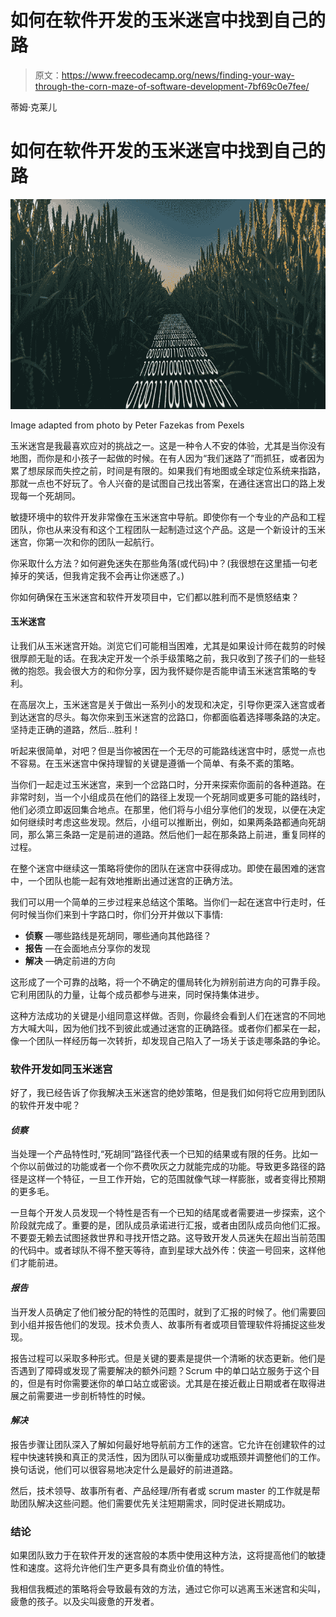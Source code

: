 # 如何在软件开发的玉米迷宫中找到自己的路

> 原文：<https://www.freecodecamp.org/news/finding-your-way-through-the-corn-maze-of-software-development-7bf69c0e7fee/>

蒂姆·克莱儿

# 如何在软件开发的玉米迷宫中找到自己的路

![HTcm6Y7C6Cl0qtkuXSEMr3BRMLQhQhjKGzOg](img/6ab01ddfdc8bf4fe8b1b4156ecc5f325.png)

Image adapted from photo by Peter Fazekas from Pexels

玉米迷宫是我最喜欢应对的挑战之一。这是一种令人不安的体验，尤其是当你没有地图，而你是和小孩子一起做的时候。在有人因为“我们迷路了”而抓狂，或者因为累了想尿尿而失控之前，时间是有限的。如果我们有地图或全球定位系统来指路，那就一点也不好玩了。令人兴奋的是试图自己找出答案，在通往迷宫出口的路上发现每一个死胡同。

敏捷环境中的软件开发非常像在玉米迷宫中导航。即使你有一个专业的产品和工程团队，你也从来没有和这个工程团队一起制造过这个产品。这是一个新设计的玉米迷宫，你第一次和你的团队一起航行。

你采取什么方法？如何避免迷失在那些角落(或代码)中？(我很想在这里插一句老掉牙的笑话，但我肯定我不会再让你迷惑了。)

你如何确保在玉米迷宫和软件开发项目中，它们都以胜利而不是愤怒结束？

#### **玉米迷宫**

让我们从玉米迷宫开始。浏览它们可能相当困难，尤其是如果设计师在裁剪的时候很厚颜无耻的话。在我决定开发一个杀手级策略之前，我只收到了孩子们的一些轻微的抱怨。我会很大方的和你分享，因为我怀疑你是否能申请玉米迷宫策略的专利。

在高层次上，玉米迷宫是关于做出一系列小的发现和决定，引导你更深入迷宫或者到达迷宫的尽头。每次你来到玉米迷宫的岔路口，你都面临着选择哪条路的决定。坚持走正确的道路，然后…胜利！

听起来很简单，对吧？但是当你被困在一个无尽的可能路线迷宫中时，感觉一点也不容易。在玉米迷宫中保持理智的关键是遵循一个简单、有条不紊的策略。

当你们一起走过玉米迷宫，来到一个岔路口时，分开来探索你面前的各种道路。在非常时刻，当一个小组成员在他们的路径上发现一个死胡同或更多可能的路线时，他们必须立即返回集合地点。在那里，他们将与小组分享他们的发现，以便在决定如何继续时考虑这些发现。然后，小组可以推断出，例如，如果两条路都通向死胡同，那么第三条路一定是前进的道路。然后他们一起在那条路上前进，重复同样的过程。

在整个迷宫中继续这一策略将使你的团队在迷宫中获得成功。即使在最困难的迷宫中，一个团队也能一起有效地推断出通过迷宫的正确方法。

我们可以用一个简单的三步过程来总结这个策略。当你们一起在迷宫中行走时，任何时候当你们来到十字路口时，你们分开并做以下事情:

*   **侦察** —哪些路线是死胡同，哪些通向其他路径？
*   **报告** —在会面地点分享你的发现
*   **解决** —确定前进的方向

这形成了一个可靠的战略，将一个不确定的僵局转化为辨别前进方向的可靠手段。它利用团队的力量，让每个成员都参与进来，同时保持集体进步。

这种方法成功的关键是小组同意这样做。否则，你最终会看到人们在迷宫的不同地方大喊大叫，因为他们找不到彼此或通过迷宫的正确路径。或者你们都呆在一起，像一个团队一样经历每一次转折，却发现自己陷入了一场关于该走哪条路的争论。

### **软件开发如同玉米迷宫**

好了，我已经告诉了你我解决玉米迷宫的绝妙策略，但是我们如何将它应用到团队的软件开发中呢？

#### *侦察*

当处理一个产品特性时,“死胡同”路径代表一个已知的结果或有限的任务。比如一个你以前做过的功能或者一个你不费吹灰之力就能完成的功能。导致更多路径的路径是这样一个特征，一旦工作开始，它的范围就像气球一样膨胀，或者变得比预期的更多毛。

一旦每个开发人员发现一个特性是否有一个已知的结尾或者需要进一步探索，这个阶段就完成了。重要的是，团队成员承诺进行汇报，或者由团队成员向他们汇报。不要耍无赖去试图拯救世界和寻找开悟之路。这导致开发人员迷失在超出当前范围的代码中。或者球队不得不整天等待，直到星球大战外传：侠盗一号回来，这样他们才能前进。

#### *报告*

当开发人员确定了他们被分配的特性的范围时，就到了汇报的时候了。他们需要回到小组并报告他们的发现。技术负责人、故事所有者或项目管理软件将捕捉这些发现。

报告过程可以采取多种形式。但是关键的要素是提供一个清晰的状态更新。他们是否遇到了障碍或发现了需要解决的额外问题？Scrum 中的单口站立服务于这个目的，但是有时你需要迷你的单口站立或密谈。尤其是在接近截止日期或者在取得进展之前需要进一步剖析特性的时候。

#### *解决*

报告步骤让团队深入了解如何最好地导航前方工作的迷宫。它允许在创建软件的过程中快速转换和真正的灵活性，因为团队可以衡量成功或瓶颈并调整他们的工作。换句话说，他们可以很容易地决定什么是最好的前进道路。

然后，技术领导、故事所有者、产品经理/所有者或 scrum master 的工作就是帮助团队解决这些问题。他们需要优先关注短期需求，同时促进长期成功。

### **结论**

如果团队致力于在软件开发的迷宫般的本质中使用这种方法，这将提高他们的敏捷性和速度。这将允许他们生产更多具有商业价值的特性。

我相信我概述的策略将会导致最有效的方法，通过它你可以逃离玉米迷宫和尖叫，疲惫的孩子。以及尖叫疲惫的开发者。